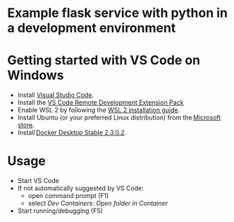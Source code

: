 # Example flask service with python in a development environment

# Getting started with VS Code on Windows

- Install [Visual Studio Code](https://code.visualstudio.com/download).
- Install the [VS Code Remote Development Extension Pack](https://marketplace.visualstudio.com/items?itemName=ms-vscode-remote.vscode-remote-extensionpack)
- Enable WSL 2 by following the [WSL 2 installation guide](https://learn.microsoft.com/windows/wsl/install).
- Install Ubuntu (or your preferred Linux distribution) from the [Microsoft store](https://www.microsoft.com/p/ubuntu/9nblggh4msv6).
- Install [Docker Desktop Stable 2.3.0.2](https://docs.docker.com/docker-for-windows/wsl-tech-preview/#download).

# Usage

- Start VS Code
- If not automatically suggested by VS Code:
  - open command prompt (F1)
  - select *Dev Containers: Open folder in Container*
- Start running/debugging (F5)


